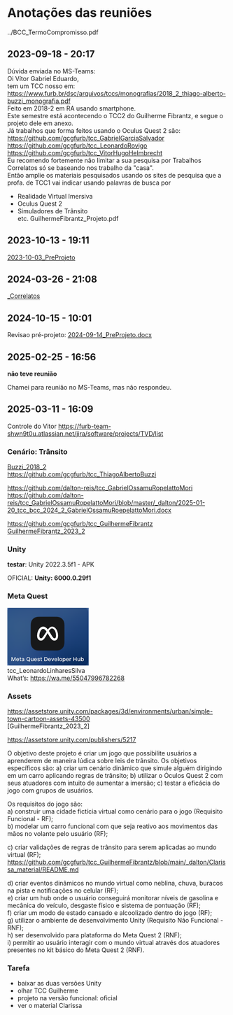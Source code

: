 # Anotações das reuniões  

../BCC_TermoCompromisso.pdf

## 2023-09-18 - 20:17

Dúvida enviada no MS-Teams:  
Oi Vítor Gabriel Eduardo,  
tem um TCC nosso em: <https://www.furb.br/dsc/arquivos/tccs/monografias/2018_2_thiago-alberto-buzzi_monografia.pdf>  
Feito em 2018-2 em RA usando smartphone.  
Este semestre está acontecendo o TCC2 do Guilherme Fibrantz, e segue o projeto dele em anexo.  
Já trabalhos que forma feitos usando o Oculus Quest 2 são:  
<https://github.com/gcgfurb/tcc_GabrielGarciaSalvador>  
<https://github.com/gcgfurb/tcc_LeonardoRovigo>  
<https://github.com/gcgfurb/tcc_VitorHugoHelmbrecht>  
Eu recomendo fortemente não limitar a sua pesquisa por Trabalhos Correlatos só se baseando nos trabalho da "casa".  
Então amplie os materiais pesquisados usando os sites de pesquisa que a profa. de TCC1 vai indicar usando palavras de busca por  

- Realidade Virtual Imersiva  
- Oculus Quest 2  
- Simuladores de Trânsito  
  etc.
GuilhermeFibrantz_Projeto.pdf

## 2023-10-13 - 19:11

[2023-10-03_PreProjeto](2023-10-03_PreProjeto "2023-10-03_PreProjeto")  

## 2024-03-26 - 21:08

[_Correlatos](_Correlatos)  

## 2024-10-15 - 10:01

Revisao pré-projeto: [2024-09-14_PreProjeto.docx](2024-09-14_PreProjeto.docx)  

## 2025-02-25 - 16:56

**não teve reunião**

Chamei para reunião no MS-Teams, mas não respondeu.

## 2025-03-11 - 16:09

Controle do Vitor
<https://furb-team-shwn9t0u.atlassian.net/jira/software/projects/TVD/list>

### Cenário: Trânsito

[Buzzi_2018_2](tcc_bcc_2018_2_tabuzzi_ThiagoAlbertoBuzzi-VF.pdf)  
<https://github.com/gcgfurb/tcc_ThiagoAlbertoBuzzi>

<https://github.com/dalton-reis/tcc_GabrielOssamuRopelattoMori>
<https://github.com/dalton-reis/tcc_GabrielOssamuRopelattoMori/blob/master/_dalton/2025-01-20_tcc_bcc_2024_2_GabrielOssamuRoepelattoMori.docx>  

<https://github.com/gcgfurb/tcc_GuilhermeFibrantz>
[GuilhermeFibrantz_2023_2](tcc_bcc_2023_2_GuilhermeFibrantz-VF.pdf)  

### Unity

**testar**: Unity 2022.3.5f1 - APK

OFICIAL: **Unity: 6000.0.29f1**  

### Meta Quest

![Meta Quest](DeveleportQuest.png)  
tcc_LeonardoLinharesSilva  
What’s: https://wa.me/55047996782268  

### Assets

<https://assetstore.unity.com/packages/3d/environments/urban/simple-town-cartoon-assets-43500>  
[GuilhermeFibrantz_2023_2]

<https://assetstore.unity.com/publishers/5217>  

O objetivo deste projeto é criar um jogo que possibilite usuários a aprenderem de maneira lúdica sobre leis de trânsito.
Os objetivos específicos são:
a) criar um cenário dinâmico que simule alguém dirigindo em um carro aplicando regras de trânsito;
b) utilizar o Óculos Quest 2 com seus atuadores com intuito de aumentar a imersão;
c) testar a eficácia do jogo com grupos de usuários.

Os requisitos do jogo são:  
a) construir uma cidade fictícia virtual como cenário para o jogo (Requisito Funcional - RF);  
b) modelar um carro funcional com que seja reativo aos movimentos das mãos no volante pelo usuário (RF);  

c) criar validações de regras de trânsito para serem aplicadas ao mundo virtual (RF);  
<https://github.com/gcgfurb/tcc_GuilhermeFibrantz/blob/main/_dalton/Clarissa_material/README.md>  

d) criar eventos dinâmicos no mundo virtual como neblina, chuva, buracos na pista e notificações no celular (RF);  
e) criar um hub onde o usuário conseguirá monitorar níveis de gasolina e mecânica do veículo, desgaste físico e sistema de pontuação (RF);   
f) criar um modo de estado cansado e alcoolizado dentro do jogo (RF);  
g) utilizar o ambiente de desenvolvimento Unity (Requisito Não Funcional - RNF);  
h) ser desenvolvido para plataforma do Meta Quest 2 (RNF);  
i) permitir ao usuário interagir com o mundo virtual através dos atuadores presentes no kit básico do Meta Quest 2 (RNF).  

### Tarefa

- baixar as duas versões Unity  
- olhar TCC Guilherme  
- projeto na versão funcional: oficial  
- ver o material Clarissa  
